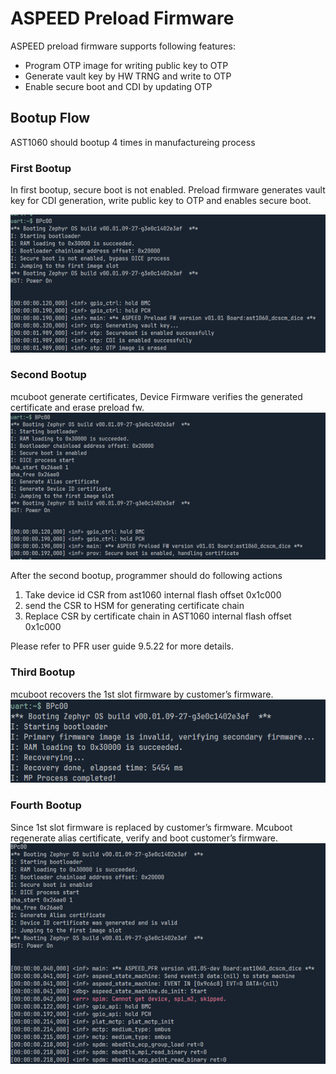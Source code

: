 # ASPEED Preload Firmware

ASPEED preload firmware supports following features:
- Program OTP image for writing public key to OTP
- Generate vault key by HW TRNG and write to OTP
- Enable secure boot and CDI by updating OTP

## Bootup Flow

AST1060 should bootup 4 times in manufactureing process

### First Bootup
In first bootup, secure boot is not enabled. Preload firmware generates vault key for CDI generation, write public key to OTP and enables secure boot.

![alt text](doc/1stbootup.png)

### Second Bootup
mcuboot generate certificates, Device Firmware verifies the generated certificate and erase preload fw.
![alt text](doc/2ndbootup.png)

After the second bootup, programmer should do following actions
1. Take device id CSR from ast1060 internal flash offset 0x1c000
2. send the CSR to HSM for generating certificate chain
3. Replace CSR by certificate chain in AST1060 internal flash offset 0x1c000

Please refer to PFR user guide 9.5.22 for more details.

### Third Bootup
mcuboot recovers the 1st slot firmware by customer’s firmware.
![alt text](doc/3rdbootup.png)

### Fourth Bootup
Since 1st slot firmware is replaced by customer’s firmware. Mcuboot regenerate alias certificate, verify and boot customer’s firmware.
![alt text](doc/4thbootup.png)
